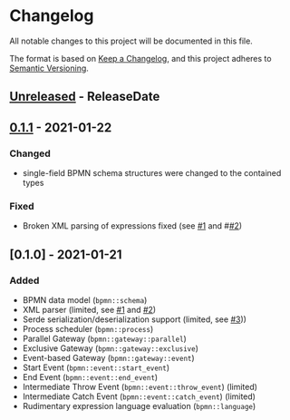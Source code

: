 # Changelog
All notable changes to this project will be documented in this file.

The format is based on [Keep a Changelog](https://keepachangelog.com/en/1.0.0/),
and this project adheres to [Semantic Versioning](https://semver.org/spec/v2.0.0.html).

<!-- next-header -->

## [Unreleased] - ReleaseDate

## [0.1.1] - 2021-01-22

### Changed

- single-field BPMN schema structures were changed to the contained types

### Fixed

- Broken XML parsing of expressions fixed (see [#1][i1] and #[#2][i2])

## [0.1.0] - 2021-01-21

### Added
- BPMN data model (`bpmn::schema`)
- XML parser (limited, see [#1][i1] and [#2][i2])
- Serde serialization/deserialization support (limited, see [#3][i3]))
- Process scheduler (`bpmn::process`)
- Parallel Gateway (`bpmn::gateway::parallel`)
- Exclusive Gateway (`bpmn::gateway::exclusive`)
- Event-based Gateway (`bpmn::gateway::event`)
- Start Event (`bpmn::event::start_event`)
- End Event (`bpmn::event::end_event`)
- Intermediate Throw Event (`bpmn::event::throw_event`) (limited)
- Intermediate Catch Event (`bpmn::event::catch_event`) (limited)
- Rudimentary expression language evaluation (`bpmn::language`)

<!-- next-url -->
[Unreleased]: https://github.com/bpxe/bpxe/compare/v0.1.1...HEAD
[0.1.1]: https://github.com/bpxe/bpxe/compare/v0.1.0...v0.1.1

[i1]: https://github.com/bpxe/bpxe/issues/1
[i2]: https://github.com/bpxe/bpxe/issues/2
[i3]: https://github.com/bpxe/bpxe/issues/3
